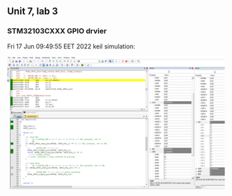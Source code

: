 ## Unit 7, lab 3
### STM32103CXXX GPIO drvier
Fri 17 Jun 09:49:55 EET 2022
keil simulation:

![Alt Text](./data/CAPTURE.png)
